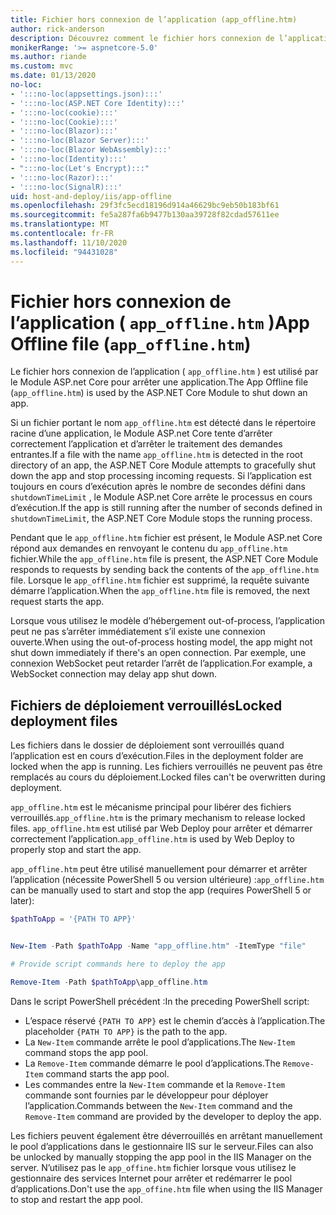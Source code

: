 ```yaml
---
title: Fichier hors connexion de l’application (app_offline.htm)
author: rick-anderson
description: Découvrez comment le fichier hors connexion de l’application ( `app_offline.htm` ) fonctionne avec le Module ASP.net core.
monikerRange: '>= aspnetcore-5.0'
ms.author: riande
ms.custom: mvc
ms.date: 01/13/2020
no-loc:
- ':::no-loc(appsettings.json):::'
- ':::no-loc(ASP.NET Core Identity):::'
- ':::no-loc(cookie):::'
- ':::no-loc(Cookie):::'
- ':::no-loc(Blazor):::'
- ':::no-loc(Blazor Server):::'
- ':::no-loc(Blazor WebAssembly):::'
- ':::no-loc(Identity):::'
- ":::no-loc(Let's Encrypt):::"
- ':::no-loc(Razor):::'
- ':::no-loc(SignalR):::'
uid: host-and-deploy/iis/app-offline
ms.openlocfilehash: 29f3fc5ecd18196d914a46629bc9eb50b183bf61
ms.sourcegitcommit: fe5a287fa6b9477b130aa39728f82cdad57611ee
ms.translationtype: MT
ms.contentlocale: fr-FR
ms.lasthandoff: 11/10/2020
ms.locfileid: "94431028"
---
```

# <a name="app-offline-file-app_offlinehtm"></a><span data-ttu-id="75bf1-103">Fichier hors connexion de l’application ( `app_offline.htm` )</span><span class="sxs-lookup"><span data-stu-id="75bf1-103">App Offline file (`app_offline.htm`)</span></span>

<span data-ttu-id="75bf1-104">Le fichier hors connexion de l’application ( `app_offline.htm` ) est utilisé par le Module ASP.net Core pour arrêter une application.</span><span class="sxs-lookup"><span data-stu-id="75bf1-104">The App Offline file (`app_offline.htm`) is used by the ASP.NET Core Module to shut down an app.</span></span>

<span data-ttu-id="75bf1-105">Si un fichier portant le nom `app_offline.htm` est détecté dans le répertoire racine d’une application, le Module ASP.net Core tente d’arrêter correctement l’application et d’arrêter le traitement des demandes entrantes.</span><span class="sxs-lookup"><span data-stu-id="75bf1-105">If a file with the name `app_offline.htm` is detected in the root directory of an app, the ASP.NET Core Module attempts to gracefully shut down the app and stop processing incoming requests.</span></span> <span data-ttu-id="75bf1-106">Si l’application est toujours en cours d’exécution après le nombre de secondes défini dans `shutdownTimeLimit` , le Module ASP.net Core arrête le processus en cours d’exécution.</span><span class="sxs-lookup"><span data-stu-id="75bf1-106">If the app is still running after the number of seconds defined in `shutdownTimeLimit`, the ASP.NET Core Module stops the running process.</span></span>

<span data-ttu-id="75bf1-107">Pendant que le `app_offline.htm` fichier est présent, le Module ASP.net Core répond aux demandes en renvoyant le contenu du `app_offline.htm` fichier.</span><span class="sxs-lookup"><span data-stu-id="75bf1-107">While the `app_offline.htm` file is present, the ASP.NET Core Module responds to requests by sending back the contents of the `app_offline.htm` file.</span></span> <span data-ttu-id="75bf1-108">Lorsque le `app_offline.htm` fichier est supprimé, la requête suivante démarre l’application.</span><span class="sxs-lookup"><span data-stu-id="75bf1-108">When the `app_offline.htm` file is removed, the next request starts the app.</span></span>

<span data-ttu-id="75bf1-109">Lorsque vous utilisez le modèle d’hébergement out-of-process, l’application peut ne pas s’arrêter immédiatement s’il existe une connexion ouverte.</span><span class="sxs-lookup"><span data-stu-id="75bf1-109">When using the out-of-process hosting model, the app might not shut down immediately if there's an open connection.</span></span> <span data-ttu-id="75bf1-110">Par exemple, une connexion WebSocket peut retarder l’arrêt de l’application.</span><span class="sxs-lookup"><span data-stu-id="75bf1-110">For example, a WebSocket connection may delay app shut down.</span></span>

## <a name="locked-deployment-files"></a><span data-ttu-id="75bf1-111">Fichiers de déploiement verrouillés</span><span class="sxs-lookup"><span data-stu-id="75bf1-111">Locked deployment files</span></span>

<span data-ttu-id="75bf1-112">Les fichiers dans le dossier de déploiement sont verrouillés quand l’application est en cours d’exécution.</span><span class="sxs-lookup"><span data-stu-id="75bf1-112">Files in the deployment folder are locked when the app is running.</span></span> <span data-ttu-id="75bf1-113">Les fichiers verrouillés ne peuvent pas être remplacés au cours du déploiement.</span><span class="sxs-lookup"><span data-stu-id="75bf1-113">Locked files can't be overwritten during deployment.</span></span>

<span data-ttu-id="75bf1-114">`app_offline.htm` est le mécanisme principal pour libérer des fichiers verrouillés.</span><span class="sxs-lookup"><span data-stu-id="75bf1-114">`app_offline.htm` is the primary mechanism to release locked files.</span></span> <span data-ttu-id="75bf1-115">`app_offline.htm` est utilisé par Web Deploy pour arrêter et démarrer correctement l’application.</span><span class="sxs-lookup"><span data-stu-id="75bf1-115">`app_offline.htm` is used by Web Deploy to properly stop and start the app.</span></span>

<span data-ttu-id="75bf1-116">`app_offline.htm` peut être utilisé manuellement pour démarrer et arrêter l’application (nécessite PowerShell 5 ou version ultérieure) :</span><span class="sxs-lookup"><span data-stu-id="75bf1-116">`app_offline.htm` can be manually used to start and stop the app (requires PowerShell 5 or later):</span></span>

```powershell
$pathToApp = '{PATH TO APP}'


New-Item -Path $pathToApp -Name "app_offline.htm" -ItemType "file"

# Provide script commands here to deploy the app

Remove-Item -Path $pathToApp\app_offline.htm
```

<span data-ttu-id="75bf1-117">Dans le script PowerShell précédent :</span><span class="sxs-lookup"><span data-stu-id="75bf1-117">In the preceding PowerShell script:</span></span>

* <span data-ttu-id="75bf1-118">L’espace réservé `{PATH TO APP}` est le chemin d’accès à l’application.</span><span class="sxs-lookup"><span data-stu-id="75bf1-118">The placeholder `{PATH TO APP}` is the path to the app.</span></span>
* <span data-ttu-id="75bf1-119">La `New-Item` commande arrête le pool d’applications.</span><span class="sxs-lookup"><span data-stu-id="75bf1-119">The `New-Item` command stops the app pool.</span></span>
* <span data-ttu-id="75bf1-120">La `Remove-Item` commande démarre le pool d’applications.</span><span class="sxs-lookup"><span data-stu-id="75bf1-120">The `Remove-Item` command starts the app pool.</span></span>
* <span data-ttu-id="75bf1-121">Les commandes entre la `New-Item` commande et la `Remove-Item` commande sont fournies par le développeur pour déployer l’application.</span><span class="sxs-lookup"><span data-stu-id="75bf1-121">Commands between the `New-Item` command and the `Remove-Item` command are provided by the developer to deploy the app.</span></span>

<span data-ttu-id="75bf1-122">Les fichiers peuvent également être déverrouillés en arrêtant manuellement le pool d’applications dans le gestionnaire IIS sur le serveur.</span><span class="sxs-lookup"><span data-stu-id="75bf1-122">Files can also be unlocked by manually stopping the app pool in the IIS Manager on the server.</span></span> <span data-ttu-id="75bf1-123">N’utilisez pas le `app_offine.htm` fichier lorsque vous utilisez le gestionnaire des services Internet pour arrêter et redémarrer le pool d’applications.</span><span class="sxs-lookup"><span data-stu-id="75bf1-123">Don't use the `app_offine.htm` file when using the IIS Manager to stop and restart the app pool.</span></span>
